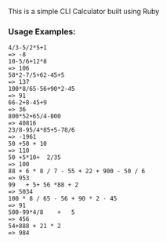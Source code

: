 This is a simple CLI Calculator built using Ruby

### Usage Examples:

```
4/3-5/2*5+1
=> -8
10-5/6+12*8
=> 106
58*2-7/5+62-45+5
=> 137
100*8/65-56+90*2-45
=> 91
66-2+8-45+9
=> 36
800*52+65/4-800
=> 40816
23/8-95/4*85+5-78/6
=> -1961
50 +50 + 10
=> 110
50 +5*10+  2/35
=> 100
88 + 6 * 8 / 7 - 55 + 22 + 900 - 50 / 6
=> 953
99   + 5+ 56 *88 + 2
=> 5034
100 * 8 / 65 - 56 + 90 * 2 - 45
=> 91
500-99*4/8    +   5
=> 456
54+888 + 21 * 2
=> 984

```
